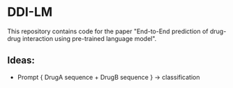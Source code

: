 # DDI-LM

This repository contains code for the paper "End-to-End prediction of drug-drug interaction using pre-trained language model".

## Ideas:

- Prompt { DrugA sequence + DrugB sequence } -> classification
